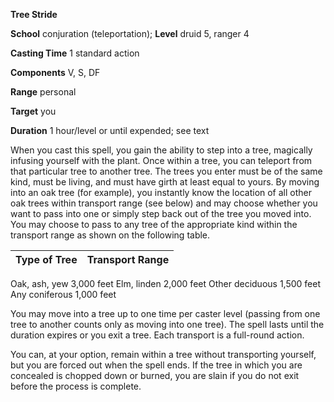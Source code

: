  **Tree Stride**

**School** conjuration (teleportation); **Level** druid 5, ranger 4

**Casting Time** 1 standard action

**Components** V, S, DF

**Range** personal

**Target** you

**Duration** 1 hour/level or until expended; see text

When you cast this spell, you gain the ability to step into a tree, magically infusing yourself with the plant. Once within a tree, you can teleport from that particular tree to another tree. The trees you enter must be of the same kind, must be living, and must have girth at least equal to yours. By moving into an oak tree (for example), you instantly know the location of all other oak trees within transport range (see below) and may choose whether you want to pass into one or simply step back out of the tree you moved into. You may choose to pass to any tree of the appropriate kind within the transport range as shown on the following table.

| Type of Tree | Transport Range |
| --- | --- |
<tbody>
<tr class="odd">
<td>Oak, ash, yew</td>
<td>3,000 feet</td>
</tr>
<tr class="even">
<td>Elm, linden</td>
<td>2,000 feet</td>
</tr>
<tr class="odd">
<td>Other deciduous</td>
<td>1,500 feet</td>
</tr>
<tr class="even">
<td>Any coniferous</td>
<td>1,000 feet</td>
</tr>
</tbody>

You may move into a tree up to one time per caster level (passing from one tree to another counts only as moving into one tree). The spell lasts until the duration expires or you exit a tree. Each transport is a full-round action.

You can, at your option, remain within a tree without transporting yourself, but you are forced out when the spell ends. If the tree in which you are concealed is chopped down or burned, you are slain if you do not exit before the process is complete.

